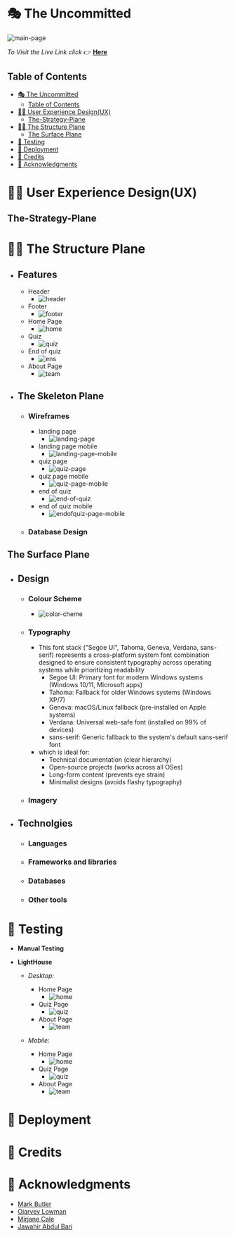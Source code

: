 # 🎭 The Uncommitted

![main-page](documents/images/responsive.png.png)

*To Visit the Live Link click* 👉 **[Here](https://uncommitted-quiz-1141a858de24.herokuapp.com/)**

## Table of Contents

- [🎭 The Uncommitted](#-the-uncommitted)
  - [Table of Contents](#table-of-contents)
- [🧑‍💻 User Experience Design(UX)](#-user-experience-designux)
  - [The-Strategy-Plane](#the-strategy-plane)
- [✍🏻 The Structure Plane](#-the-structure-plane)
  - [The Surface Plane](#the-surface-plane)
- [📝 Testing](#-testing)
- [🚀 Deployment](#-deployment)
- [🌟 Credits](#-credits)
- [💌 Acknowledgments](#-acknowledgments)


# 🧑‍💻 User Experience Design(UX)
  ## The-Strategy-Plane

# ✍🏻 The Structure Plane

  - ## Features
     - Header
       - ![header](documents/images/features-header.png)
     - Footer
       - ![footer](documents/images/features-footer.png)
     - Home Page
       - ![home](documents/images/features-home.png)
     - Quiz
       - ![quiz](documents/images/features-quiz.png)
     - End of quiz
       - ![ens](documents/images/features-end.png)
     - About Page
       - ![team](documents/images/features-about.png)

  - ## The Skeleton Plane
    - ### Wireframes
      - landing page
        - ![landing-page](documents/images/landing-page.png)
      - landing page mobile 
        - ![landing-page-mobile](documents/images/landing-page-mobile.png)
      - quiz page 
        - ![quiz-page](documents/images/quiz-page.png)
      - quiz page mobile 
        - ![quiz-page-mobile](documents/images/quiz-page-mobile.png)
      - end of quiz 
        - ![end-of-quiz](documents/images/end-of-quiz.png)
      - end of quiz mobile 
        - ![endofquiz-page-mobile](documents/images/endofquiz-page-mobile.png)

    - ### Database Design

## The Surface Plane
 - ## Design
    - ### Colour Scheme
      - ![color-cheme](documents/images/color-scheme.png)
    - ### Typography
      - This font stack ("Segoe UI", Tahoma, Geneva, Verdana, sans-serif) represents a cross-platform system font combination designed to ensure consistent typography across operating systems while prioritizing readability
        - Segoe UI: Primary font for modern Windows systems (Windows 10/11, Microsoft apps)
        - Tahoma: Fallback for older Windows systems (Windows XP/7)
        - Geneva: macOS/Linux fallback (pre-installed on Apple systems)
        - Verdana: Universal web-safe font (installed on 99% of devices)
        - sans-serif: Generic fallback to the system's default sans-serif font
      - which is ideal for:
        - Technical documentation (clear hierarchy)
        - Open-source projects (works across all OSes)
        - Long-form content (prevents eye strain)
        - Minimalist designs (avoids flashy typography)
    - ### Imagery
 - ## Technolgies
    - ### Languages
    - ### Frameworks and libraries
    - ### Databases
    - ### Other tools

# 📝 Testing
  - **Manual Testing**

  - **LightHouse**
    - *Desktop:*
       - Home Page
         - ![home](documents/images/LHD-home.png)
       - Quiz Page
         - ![quiz](documents/images/LHD-quiz.png)
       - About Page
         - ![team](documents/images/LHD-about.png)

    - *Mobile:*
      - Home Page
         - ![home](documents/images/LHM-home.png)
       - Quiz Page
         - ![quiz](documents/images/LHM-quiz.png)
       - About Page
         - ![team](documents/images/LHM-about.png)

# 🚀 Deployment

# 🌟 Credits

# 💌 Acknowledgments
  - [Mark Butler](https://github.com/Mbutler1991)
  - [Ojarvey Lowman](https://github.com/OJarvey)
  - [Mirjane Cale](https://github.com/mirjanacale)
  - [Jawahir Abdul Bari](https://github.com/Jawahir01)
